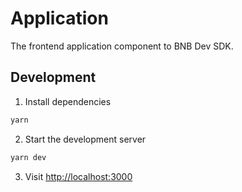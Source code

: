 # Application

The frontend application component to BNB Dev SDK.

## Development

1. Install dependencies

```bash
yarn
```

2. Start the development server

```bash
yarn dev
```

3. Visit [http://localhost:3000](http://localhost:3000)
